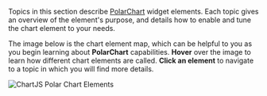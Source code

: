 Topics in this section describe [PolarChart](/api-reference/20%20Data%20Visualization%20Widgets/dxPolarChart '/Documentation/ApiReference/Data_Visualization_Widgets/dxPolarChart/') widget elements. Each topic gives an overview of the element's purpose, and details how to enable and tune the chart element to your needs.

The image below is the chart element map, which can be helpful to you as you begin learning about **PolarChart** capabilities. **Hover** over the image to learn how different chart elements are called. **Click an element** to navigate to a topic in which you will find more details.

<p><img style="margin:0px auto;display:block" src="/Content/images/doc/19_1/ChartJS/PolarChartElements.png" alt="ChartJS Polar Chart Elements" usemap="#polarChartElements" /></p>

<map name="polarChartElements">
	<area alt="Chart Title" title="Chart Title" href="/Documentation/Guide/Widgets/PolarChart/Visual_Elements/#Chart_Title" shape="rect" coords="123,5,572,49" />
	<area alt="Legend" title="Legend" href="/Documentation/Guide/Widgets/PolarChart/Visual_Elements/#Legend" shape="rect" coords="273,659,418,697" />
	<area alt="Series Point" title="Series Point" href="/Documentation/Guide/Widgets/PolarChart/Visual_Elements/#Series_Points" shape="circle" coords="480,488,15" />
	<area alt="Series Point" title="Series Point" href="/Documentation/Guide/Widgets/PolarChart/Visual_Elements/#Series_Points" shape="circle" coords="403,568,14" />
	<area alt="Series Point" title="Series Point" href="/Documentation/Guide/Widgets/PolarChart/Visual_Elements/#Series_Points" shape="circle" coords="286,577,14" />
	<area alt="Series Point" title="Series Point" href="/Documentation/Guide/Widgets/PolarChart/Visual_Elements/#Series_Points" shape="circle" coords="182,517,17" />
	<area alt="Series Point" title="Series Point" href="/Documentation/Guide/Widgets/PolarChart/Visual_Elements/#Series_Points" shape="circle" coords="152,405,17" />
	<area alt="Series Point" title="Series Point" href="/Documentation/Guide/Widgets/PolarChart/Visual_Elements/#Series_Points" shape="circle" coords="192,314,17" />
	<area alt="Series Point" title="Series Point" href="/Documentation/Guide/Widgets/PolarChart/Visual_Elements/#Series_Points" shape="circle" coords="271,282,17" />
	<area alt="Series Point" title="Series Point" href="/Documentation/Guide/Widgets/PolarChart/Visual_Elements/#Series_Points" shape="circle" coords="326,284,16" />
	<area alt="Series Point" title="Series Point" href="/Documentation/Guide/Widgets/PolarChart/Visual_Elements/#Series_Points" shape="circle" coords="362,295,18" />
	<area alt="Series Point" title="Series Point" href="/Documentation/Guide/Widgets/PolarChart/Visual_Elements/#Series_Points" shape="circle" coords="398,302,16" />
	<area alt="Series Point" title="Series Point" href="/Documentation/Guide/Widgets/PolarChart/Visual_Elements/#Series_Points" shape="circle" coords="447,328,17" />
	<area alt="Series Point" title="Series Point" href="/Documentation/Guide/Widgets/PolarChart/Visual_Elements/#Series_Points" shape="circle" coords="488,394,17" />
	<area alt="Series Point" title="Series Point" href="/Documentation/Guide/Widgets/PolarChart/Visual_Elements/#Series_Points" shape="circle" coords="376,467,18" />
	<area alt="Series Point" title="Series Point" href="/Documentation/Guide/Widgets/PolarChart/Visual_Elements/#Series_Points" shape="circle" coords="405,415,18" />
	<area alt="Series Point" title="Series Point" href="/Documentation/Guide/Widgets/PolarChart/Visual_Elements/#Series_Points" shape="circle" coords="397,368,17" />
	<area alt="Series Point" title="Series Point" href="/Documentation/Guide/Widgets/PolarChart/Visual_Elements/#Series_Points" shape="circle" coords="377,346,11" />
	<area alt="Series Point" title="Series Point" href="/Documentation/Guide/Widgets/PolarChart/Visual_Elements/#Series_Points" shape="circle" coords="362,341,10" />
	<area alt="Series Point" title="Series Point" href="/Documentation/Guide/Widgets/PolarChart/Visual_Elements/#Series_Points" shape="circle" coords="351,336,8"  />
	<area alt="Series Point" title="Series Point" href="/Documentation/Guide/Widgets/PolarChart/Visual_Elements/#Series_Points" shape="circle" coords="338,325,10" />
	<area alt="Series Point" title="Series Point" href="/Documentation/Guide/Widgets/PolarChart/Visual_Elements/#Series_Points" shape="circle" coords="309,317,13" />
	<area alt="Series Point" title="Series Point" href="/Documentation/Guide/Widgets/PolarChart/Visual_Elements/#Series_Points" shape="circle" coords="265,333,17" />
	<area alt="Series Point" title="Series Point" href="/Documentation/Guide/Widgets/PolarChart/Visual_Elements/#Series_Points" shape="circle" coords="235,385,18" />
	<area alt="Series Point" title="Series Point" href="/Documentation/Guide/Widgets/PolarChart/Visual_Elements/#Series_Points" shape="circle" coords="250,450,13" />
	<area alt="Series Point" title="Series Point" href="/Documentation/Guide/Widgets/PolarChart/Visual_Elements/#Series_Points" shape="circle" coords="310,488,17" />
	<area alt="Point Label" title="Point Label" href="/Documentation/Guide/Widgets/PolarChart/Visual_Elements/#Series_Point_Labels" shape="rect" coords="470,302,511,340" />
	<area alt="Point Label" title="Point Label" href="/Documentation/Guide/Widgets/PolarChart/Visual_Elements/#Series_Point_Labels" shape="rect" coords="414,265,450,300" />
	<area alt="Point Label" title="Point Label" href="/Documentation/Guide/Widgets/PolarChart/Visual_Elements/#Series_Point_Labels" shape="rect" coords="365,249,401,284" />
	<area alt="Point Label" title="Point Label" href="/Documentation/Guide/Widgets/PolarChart/Visual_Elements/#Series_Point_Labels" shape="rect" coords="291,239,322,274" />
	<area alt="Point Label" title="Point Label" href="/Documentation/Guide/Widgets/PolarChart/Visual_Elements/#Series_Point_Labels" shape="rect" coords="218,243,256,278" />
	<area alt="Point Label" title="Point Label" href="/Documentation/Guide/Widgets/PolarChart/Visual_Elements/#Series_Point_Labels" shape="rect" coords="131,292,169,324" />
	<area alt="Point Label" title="Point Label" href="/Documentation/Guide/Widgets/PolarChart/Visual_Elements/#Series_Point_Labels" shape="rect" coords="90,398,131,434" />
	<area alt="Point Label" title="Point Label" href="/Documentation/Guide/Widgets/PolarChart/Visual_Elements/#Series_Point_Labels" shape="rect" coords="130,525,165,553" />
	<area alt="Point Label" title="Point Label" href="/Documentation/Guide/Widgets/PolarChart/Visual_Elements/#Series_Point_Labels" shape="rect" coords="247,594,282,622" />
	<area alt="Point Label" title="Point Label" href="/Documentation/Guide/Widgets/PolarChart/Visual_Elements/#Series_Point_Labels" shape="rect" coords="407,581,446,616" />
	<area alt="Point Label" title="Point Label" href="/Documentation/Guide/Widgets/PolarChart/Visual_Elements/#Series_Point_Labels" shape="rect" coords="496,492,537,531" />
	<area alt="Point Label" title="Point Label" href="/Documentation/Guide/Widgets/PolarChart/Visual_Elements/#Series_Point_Labels" shape="rect" coords="511,384,552,423" />
	<area alt="Tooltip" title="Tooltip" href="/Documentation/Guide/Widgets/PolarChart/Visual_Elements/#Tooltips" shape="rect" coords="282,419,342,477" />
	<area alt="Axis Label" title="Axis Label" href="/Documentation/Guide/Widgets/PolarChart/Visual_Elements/#Axis_Labels" shape="rect" coords="226,72,306,94" />
	<area alt="Axis Label" title="Axis Label" href="/Documentation/Guide/Widgets/PolarChart/Visual_Elements/#Axis_Labels" shape="rect" coords="393,71,458,93" />
	<area alt="Axis Label" title="Axis Label" href="/Documentation/Guide/Widgets/PolarChart/Visual_Elements/#Axis_Labels" shape="rect" coords="532,144,595,169" />
	<area alt="Axis Label" title="Axis Label" href="/Documentation/Guide/Widgets/PolarChart/Visual_Elements/#Axis_Labels" shape="rect" coords="611,273,663,293" />
	<area alt="Axis Label" title="Axis Label" href="/Documentation/Guide/Widgets/PolarChart/Visual_Elements/#Axis_Labels" shape="rect" coords="609,419,654,441" />
	<area alt="Axis Label" title="Axis Label" href="/Documentation/Guide/Widgets/PolarChart/Visual_Elements/#Axis_Labels" shape="rect" coords="536,548,574,568" />
	<area alt="Axis Label" title="Axis Label" href="/Documentation/Guide/Widgets/PolarChart/Visual_Elements/#Axis_Labels" shape="rect" coords="403,622,442,642" />
	<area alt="Axis Label" title="Axis Label" href="/Documentation/Guide/Widgets/PolarChart/Visual_Elements/#Axis_Labels" shape="rect" coords="252,621,289,643" />
	<area alt="Axis Label" title="Axis Label" href="/Documentation/Guide/Widgets/PolarChart/Visual_Elements/#Axis_Labels" shape="rect" coords="108,547,158,570" />
	<area alt="Axis Label" title="Axis Label" href="/Documentation/Guide/Widgets/PolarChart/Visual_Elements/#Axis_Labels" shape="rect" coords="7,419,83,441" />
	<area alt="Axis Label" title="Axis Label" href="/Documentation/Guide/Widgets/PolarChart/Visual_Elements/#Axis_Labels" shape="rect" coords="24,275,81,294" />
	<area alt="Axis Label" title="Axis Label" href="/Documentation/Guide/Widgets/PolarChart/Visual_Elements/#Axis_Labels" shape="rect" coords="90,143,162,170" />
	<area alt="Axis Label" title="Axis Label" href="/Documentation/Guide/Widgets/PolarChart/Visual_Elements/#Axis_Labels" shape="rect" coords="322,345,345,370" />
	<area alt="Axis Label" title="Axis Label" href="/Documentation/Guide/Widgets/PolarChart/Visual_Elements/#Axis_Labels" shape="rect" coords="323,284,346,309" />
	<area alt="Axis Label" title="Axis Label" href="/Documentation/Guide/Widgets/PolarChart/Visual_Elements/#Axis_Labels" shape="rect" coords="321,248,344,275" />
	<area alt="Axis Label" title="Axis Label" href="/Documentation/Guide/Widgets/PolarChart/Visual_Elements/#Axis_Labels" shape="rect" coords="319,217,342,244" />
	<area alt="Axis Label" title="Axis Label" href="/Documentation/Guide/Widgets/PolarChart/Visual_Elements/#Axis_Labels" shape="rect" coords="318,184,341,211" />
	<area alt="Axis Label" title="Axis Label" href="/Documentation/Guide/Widgets/PolarChart/Visual_Elements/#Axis_Labels" shape="rect" coords="318,153,342,180" />
	<area alt="Axis Label" title="Axis Label" href="/Documentation/Guide/Widgets/PolarChart/Visual_Elements/#Axis_Labels" shape="rect" coords="318,123,342,150" />
	<area alt="Axis Label" title="Axis Label" href="/Documentation/Guide/Widgets/PolarChart/Visual_Elements/#Axis_Labels" shape="rect" coords="318,92,342,119" />
	<area alt="Value Axis" title="Value Axis" href="/Documentation/Guide/Widgets/PolarChart/Visual_Elements/#Axes/Value_Axis" shape="rect" coords="339,76,353,365" />
	<area alt="Series" title="Series" href="/Documentation/Guide/Widgets/PolarChart/Visual_Elements/#Series" shape="poly" coords="397,414,391,371,352,343,333,331,310,325,270,340,240,386,255,448,312,477,370,463,398,410,412,418,381,473,311,500,243,458,226,386,260,329,308,313,341,318,361,332,381,342,403,363,411,423" />
	<area alt="Series" title="Series" href="/Documentation/Guide/Widgets/PolarChart/Visual_Elements/#Series" shape="poly" coords="398,562,473,486,481,397,442,334,396,309,359,302,325,291,273,287,197,322,160,408,189,515,287,573,404,560,405,576,285,586,176,523,147,407,185,308,271,272,328,277,363,290,402,296,451,322,493,391,485,493,402,576" />
    <area alt="Grid"  title="Grid"  href="/Documentation/Guide/Widgets/PolarChart/Visual_Elements/#Grid" shape="circle" coords="347, 357, 62" />
    <area alt="Strip" title="Strip" href="/Documentation/Guide/Widgets/PolarChart/Visual_Elements/#Strips" shape="circle" coords="347, 357, 127" />
    <area alt="Grid"  title="Grid"  href="/Documentation/Guide/Widgets/PolarChart/Visual_Elements/#Grid" shape="circle" coords="347, 357, 188" />
	<area alt="Strip" title="Strip" href="/Documentation/Guide/Widgets/PolarChart/Visual_Elements/#Strips" shape="circle" coords="347, 357, 268" />
	<area alt="Argument Axis" title="Argument Axis" href="/Documentation/Guide/Widgets/PolarChart/Visual_Elements/#Axes/Argument_Axis" shape="circle" coords="347, 357, 280" />
</map>